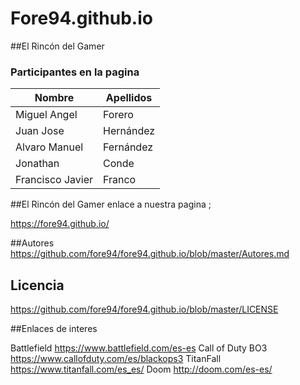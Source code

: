 # Fore94.github.io

##El Rincón del Gamer

### Participantes en la pagina

|Nombre   |Apellidos        |   
|---------|-----------------|
|Miguel Angel |Forero |
|Juan Jose  |Hernández |
|Alvaro Manuel  | Fernández |
|Jonathan  |Conde    |
|Francisco Javier|Franco|

##El Rincón del Gamer enlace a nuestra pagina ;

https://fore94.github.io/

##Autores
https://github.com/fore94/fore94.github.io/blob/master/Autores.md


## Licencia
https://github.com/fore94/fore94.github.io/blob/master/LICENSE

##Enlaces de interes 

Battlefield https://www.battlefield.com/es-es
Call of Duty BO3 https://www.callofduty.com/es/blackops3
TitanFall https://www.titanfall.com/es_es/
Doom http://doom.com/es-es/
